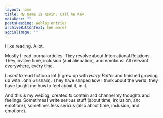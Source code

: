 ```yaml
---
layout: home
title: My name is Kevin. Call me Kev.
metaDesc: ""
postsHeading: Weblog entries
archiveButtonText: See more?
socialImage: ""
---
```

I like reading. A lot.

Mostly I read journal articles. They revolve about International Relations. They involve time, inclusion (and alienation), and emotions. All relevant everywhere, every time.

I *used to* read fiction a lot (I grew up with *Harry Potter* and finished growing up with John Grisham). They have shaped how I think about the world; they have taught me how to feel about it, in it.

And this is my weblog, created to contain and channel my thoughts and feelings. Sometimes I write serious stuff (about time, inclusion, and emotions), sometimes less serious (also about time, inclusion, and emotions).